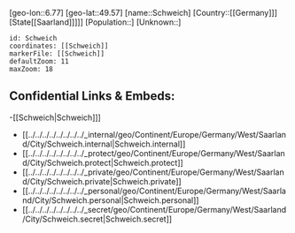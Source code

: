﻿---
location: [49.57,6.77]
mapzoom: [7,12] 
mapmarker: city 
type: City
tags:
- geo/City


SpocWebEntityId: 34105
isDeleted: false
confidential: public

---
[geo-lon::6.77]
[geo-lat::49.57]
[name::Schweich]
[Country::[[Germany]]]
[State[[Saarland]]]]]
[Population::]
[Unknown::]


```leaflet
id: Schweich
coordinates: [[Schweich]]
markerFile: [[Schweich]]
defaultZoom: 11 
maxZoom: 18
```


## Confidential Links & Embeds: 
-[[Schweich|Schweich]]] 
- [[../../../../../../../../_internal/geo/Continent/Europe/Germany/West/Saarland/City/Schweich.internal|Schweich.internal]] 
- [[../../../../../../../../_protect/geo/Continent/Europe/Germany/West/Saarland/City/Schweich.protect|Schweich.protect]] 
- [[../../../../../../../../_private/geo/Continent/Europe/Germany/West/Saarland/City/Schweich.private|Schweich.private]] 
- [[../../../../../../../../_personal/geo/Continent/Europe/Germany/West/Saarland/City/Schweich.personal|Schweich.personal]] 
- [[../../../../../../../../_secret/geo/Continent/Europe/Germany/West/Saarland/City/Schweich.secret|Schweich.secret]] 
